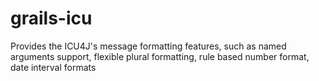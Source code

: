 grails-icu
==========

Provides the ICU4J's message formatting features, such as named arguments support, flexible plural formatting, rule based number format, date interval formats
